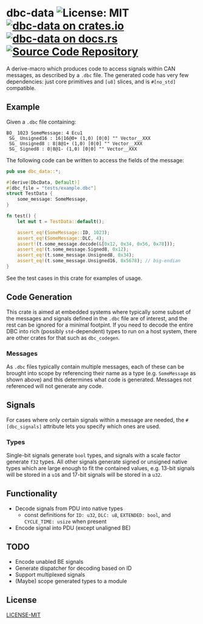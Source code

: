 # dbc-data ![License: MIT](https://img.shields.io/badge/license-MIT-blue) [![dbc-data on crates.io](https://img.shields.io/crates/v/dbc-data)](https://crates.io/crates/dbc-data) [![dbc-data on docs.rs](https://docs.rs/dbc-data/badge.svg)](https://docs.rs/dbc-data) [![Source Code Repository](https://img.shields.io/badge/Code-On%20GitLab-blue?logo=GitLab)](https://gitlab.com/mfairman/dbc-data)

A derive-macro which produces code to access signals within CAN
messages, as described by a `.dbc` file.  The generated code has
very few dependencies: just core primitives and `[u8]` slices, and
is `#[no_std]` compatible.

## Example

Given a `.dbc` file containing:

```text
BO_ 1023 SomeMessage: 4 Ecu1
 SG_ Unsigned16 : 16|16@0+ (1,0) [0|0] "" Vector__XXX
 SG_ Unsigned8 : 8|8@1+ (1,0) [0|0] "" Vector__XXX
 SG_ Signed8 : 0|8@1- (1,0) [0|0] "" Vector__XXX
```

The following code can be written to access the fields of the
message:

```rust
pub use dbc_data::*;

#[derive(DbcData, Default)]
#[dbc_file = "tests/example.dbc"]
struct TestData {
    some_message: SomeMessage,
}

fn test() {
    let mut t = TestData::default();

    assert_eq!(SomeMessage::ID, 1023);
    assert_eq!(SomeMessage::DLC, 4);
    assert!(t.some_message.decode(&[0x12, 0x34, 0x56, 0x78]));
    assert_eq!(t.some_message.Signed8, 0x12);
    assert_eq!(t.some_message.Unsigned8, 0x34);
    assert_eq!(t.some_message.Unsigned16, 0x5678); // big-endian
}
```

See the test cases in this crate for examples of usage.

## Code Generation

This crate is aimed at embedded systems where typically some
subset of the messages and signals defined in the `.dbc` file are
of interest, and the rest can be ignored for a minimal footpint.
If you need to decode the entire DBC into rich (possibly `std`-dependent)
types to run on a host system, there are other crates for that
such as `dbc_codegen`.

### Messages

As `.dbc` files typically contain multiple messages, each of these
can be brought into scope by referencing their name as a type
(e.g. `SomeMessage` as shown above) and this determines what code
is generated.  Messages not referenced will not generate any code.

## Signals

For cases where only certain signals within a message are needed, the
`#[dbc_signals]` attribute lets you specify which ones are used.

### Types

Single-bit signals generate `bool` types, and signals with a scale factor
generate `f32` types.  All other signals generate signed or unsigned
native types which are large enough to fit the contained values, e.g.
13-bit signals will be stored in a `u16` and 17-bit signals will be
stored in a `u32`.

## Functionality

* Decode signals from PDU into native types
  * const definitions for `ID: u32`, `DLC: u8`, `EXTENDED: bool`,
    and `CYCLE_TIME: usize` when present
* Encode signal into PDU (except unaligned BE)

## TODO

* Encode unabled BE signals
* Generate dispatcher for decoding based on ID
* Support multiplexed signals
* (Maybe) scope generated types to a module

## License

[LICENSE-MIT][__link0]


 [__link0]: LICENSE-MIT
